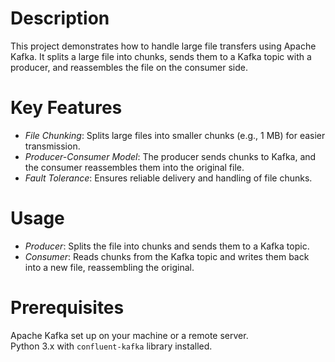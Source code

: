 # **Description** 
This project demonstrates how to handle large file transfers using Apache Kafka. It splits a large file into chunks, sends them to a Kafka topic with a producer, and reassembles the file on the consumer side.

# **Key Features**
- *File Chunking*: Splits large files into smaller chunks (e.g., 1 MB) for easier transmission. <br>
- *Producer-Consumer Model*: The producer sends chunks to Kafka, and the consumer reassembles them into the original file.<br>
- *Fault Tolerance*: Ensures reliable delivery and handling of file chunks.<br>

# **Usage**
- *Producer*: Splits the file into chunks and sends them to a Kafka topic.<br>
- *Consumer*: Reads chunks from the Kafka topic and writes them back into a new file, reassembling the original.<br>

# **Prerequisites**
Apache Kafka set up on your machine or a remote server.<br>
Python 3.x with ```confluent-kafka``` library installed.
